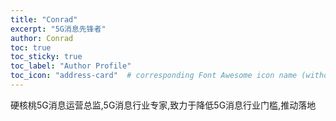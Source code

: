 ```yaml
---
title: "Conrad"
excerpt: "5G消息先锋者"
author: Conrad
toc: true
toc_sticky: true
toc_label: "Author Profile"
toc_icon: "address-card"  # corresponding Font Awesome icon name (without fa prefix)
---
```


硬核桃5G消息运营总监,5G消息行业专家,致力于降低5G消息行业门槛,推动落地

